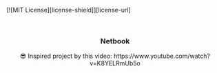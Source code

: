 [![MIT License][license-shield]][license-url]

<br />
<div align="center">
  <h3 align="center">Netbook</h3>
  <p align="center">
    😎 Inspired project by this video: https://www.youtube.com/watch?v=K8YELRmUb5o
    <br />
</div>